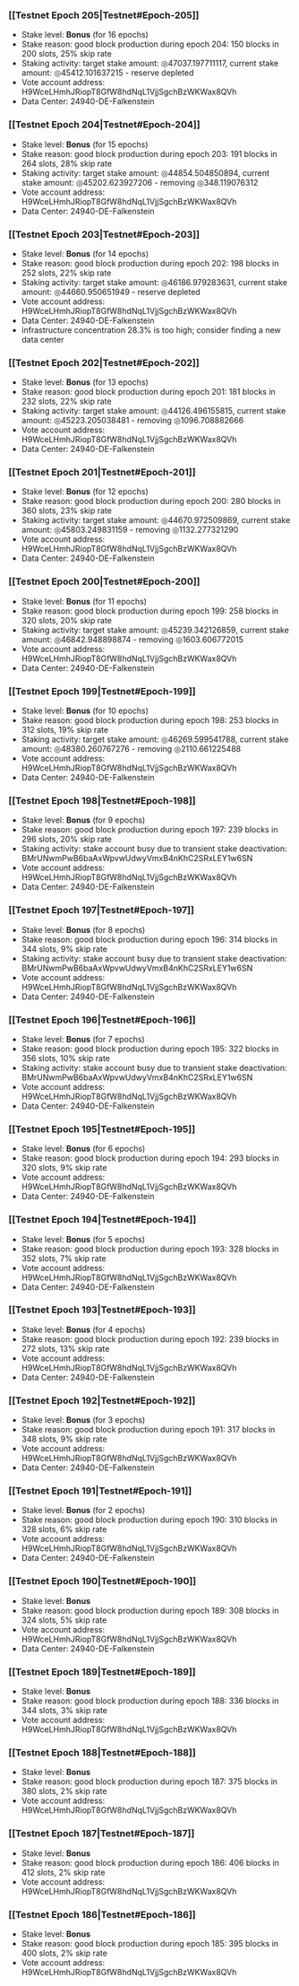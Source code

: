 ### [[Testnet Epoch 205|Testnet#Epoch-205]]
* Stake level: **Bonus** (for 16 epochs)
* Stake reason: good block production during epoch 204: 150 blocks in 200 slots, 25% skip rate
* Staking activity: target stake amount: ◎47037.197711117, current stake amount: ◎45412.101637215 - reserve depleted
* Vote account address: H9WceLHmhJRiopT8GfW8hdNqL1VjjSgchBzWKWax8QVh
* Data Center: 24940-DE-Falkenstein
### [[Testnet Epoch 204|Testnet#Epoch-204]]
* Stake level: **Bonus** (for 15 epochs)
* Stake reason: good block production during epoch 203: 191 blocks in 264 slots, 28% skip rate
* Staking activity: target stake amount: ◎44854.504850894, current stake amount: ◎45202.623927206 - removing ◎348.119076312
* Vote account address: H9WceLHmhJRiopT8GfW8hdNqL1VjjSgchBzWKWax8QVh
* Data Center: 24940-DE-Falkenstein
### [[Testnet Epoch 203|Testnet#Epoch-203]]
* Stake level: **Bonus** (for 14 epochs)
* Stake reason: good block production during epoch 202: 198 blocks in 252 slots, 22% skip rate
* Staking activity: target stake amount: ◎46186.979283631, current stake amount: ◎44660.950651949 - reserve depleted
* Vote account address: H9WceLHmhJRiopT8GfW8hdNqL1VjjSgchBzWKWax8QVh
* Data Center: 24940-DE-Falkenstein
* infrastructure concentration 28.3% is too high; consider finding a new data center
### [[Testnet Epoch 202|Testnet#Epoch-202]]
* Stake level: **Bonus** (for 13 epochs)
* Stake reason: good block production during epoch 201: 181 blocks in 232 slots, 22% skip rate
* Staking activity: target stake amount: ◎44126.496155815, current stake amount: ◎45223.205038481 - removing ◎1096.708882666
* Vote account address: H9WceLHmhJRiopT8GfW8hdNqL1VjjSgchBzWKWax8QVh
* Data Center: 24940-DE-Falkenstein
### [[Testnet Epoch 201|Testnet#Epoch-201]]
* Stake level: **Bonus** (for 12 epochs)
* Stake reason: good block production during epoch 200: 280 blocks in 360 slots, 23% skip rate
* Staking activity: target stake amount: ◎44670.972509869, current stake amount: ◎45803.249831159 - removing ◎1132.277321290
* Vote account address: H9WceLHmhJRiopT8GfW8hdNqL1VjjSgchBzWKWax8QVh
* Data Center: 24940-DE-Falkenstein
### [[Testnet Epoch 200|Testnet#Epoch-200]]
* Stake level: **Bonus** (for 11 epochs)
* Stake reason: good block production during epoch 199: 258 blocks in 320 slots, 20% skip rate
* Staking activity: target stake amount: ◎45239.342126859, current stake amount: ◎46842.948898874 - removing ◎1603.606772015
* Vote account address: H9WceLHmhJRiopT8GfW8hdNqL1VjjSgchBzWKWax8QVh
* Data Center: 24940-DE-Falkenstein
### [[Testnet Epoch 199|Testnet#Epoch-199]]
* Stake level: **Bonus** (for 10 epochs)
* Stake reason: good block production during epoch 198: 253 blocks in 312 slots, 19% skip rate
* Staking activity: target stake amount: ◎46269.599541788, current stake amount: ◎48380.260767276 - removing ◎2110.661225488
* Vote account address: H9WceLHmhJRiopT8GfW8hdNqL1VjjSgchBzWKWax8QVh
* Data Center: 24940-DE-Falkenstein
### [[Testnet Epoch 198|Testnet#Epoch-198]]
* Stake level: **Bonus** (for 9 epochs)
* Stake reason: good block production during epoch 197: 239 blocks in 296 slots, 20% skip rate
* Staking activity: stake account busy due to transient stake deactivation: BMrUNwmPwB6baAxWpvwUdwyVmxB4nKhC2SRxLEY1w6SN
* Vote account address: H9WceLHmhJRiopT8GfW8hdNqL1VjjSgchBzWKWax8QVh
* Data Center: 24940-DE-Falkenstein
### [[Testnet Epoch 197|Testnet#Epoch-197]]
* Stake level: **Bonus** (for 8 epochs)
* Stake reason: good block production during epoch 196: 314 blocks in 344 slots, 9% skip rate
* Staking activity: stake account busy due to transient stake deactivation: BMrUNwmPwB6baAxWpvwUdwyVmxB4nKhC2SRxLEY1w6SN
* Vote account address: H9WceLHmhJRiopT8GfW8hdNqL1VjjSgchBzWKWax8QVh
* Data Center: 24940-DE-Falkenstein
### [[Testnet Epoch 196|Testnet#Epoch-196]]
* Stake level: **Bonus** (for 7 epochs)
* Stake reason: good block production during epoch 195: 322 blocks in 356 slots, 10% skip rate
* Staking activity: stake account busy due to transient stake deactivation: BMrUNwmPwB6baAxWpvwUdwyVmxB4nKhC2SRxLEY1w6SN
* Vote account address: H9WceLHmhJRiopT8GfW8hdNqL1VjjSgchBzWKWax8QVh
* Data Center: 24940-DE-Falkenstein
### [[Testnet Epoch 195|Testnet#Epoch-195]]
* Stake level: **Bonus** (for 6 epochs)
* Stake reason: good block production during epoch 194: 293 blocks in 320 slots, 9% skip rate
* Vote account address: H9WceLHmhJRiopT8GfW8hdNqL1VjjSgchBzWKWax8QVh
* Data Center: 24940-DE-Falkenstein
### [[Testnet Epoch 194|Testnet#Epoch-194]]
* Stake level: **Bonus** (for 5 epochs)
* Stake reason: good block production during epoch 193: 328 blocks in 352 slots, 7% skip rate
* Vote account address: H9WceLHmhJRiopT8GfW8hdNqL1VjjSgchBzWKWax8QVh
* Data Center: 24940-DE-Falkenstein
### [[Testnet Epoch 193|Testnet#Epoch-193]]
* Stake level: **Bonus** (for 4 epochs)
* Stake reason: good block production during epoch 192: 239 blocks in 272 slots, 13% skip rate
* Vote account address: H9WceLHmhJRiopT8GfW8hdNqL1VjjSgchBzWKWax8QVh
* Data Center: 24940-DE-Falkenstein
### [[Testnet Epoch 192|Testnet#Epoch-192]]
* Stake level: **Bonus** (for 3 epochs)
* Stake reason: good block production during epoch 191: 317 blocks in 348 slots, 9% skip rate
* Vote account address: H9WceLHmhJRiopT8GfW8hdNqL1VjjSgchBzWKWax8QVh
* Data Center: 24940-DE-Falkenstein
### [[Testnet Epoch 191|Testnet#Epoch-191]]
* Stake level: **Bonus** (for 2 epochs)
* Stake reason: good block production during epoch 190: 310 blocks in 328 slots, 6% skip rate
* Vote account address: H9WceLHmhJRiopT8GfW8hdNqL1VjjSgchBzWKWax8QVh
* Data Center: 24940-DE-Falkenstein
### [[Testnet Epoch 190|Testnet#Epoch-190]]
* Stake level: **Bonus**
* Stake reason: good block production during epoch 189: 308 blocks in 324 slots, 5% skip rate
* Vote account address: H9WceLHmhJRiopT8GfW8hdNqL1VjjSgchBzWKWax8QVh
* Data Center: 24940-DE-Falkenstein
### [[Testnet Epoch 189|Testnet#Epoch-189]]
* Stake level: **Bonus**
* Stake reason: good block production during epoch 188: 336 blocks in 344 slots, 3% skip rate
* Vote account address: H9WceLHmhJRiopT8GfW8hdNqL1VjjSgchBzWKWax8QVh
### [[Testnet Epoch 188|Testnet#Epoch-188]]
* Stake level: **Bonus**
* Stake reason: good block production during epoch 187: 375 blocks in 380 slots, 2% skip rate
* Vote account address: H9WceLHmhJRiopT8GfW8hdNqL1VjjSgchBzWKWax8QVh
### [[Testnet Epoch 187|Testnet#Epoch-187]]
* Stake level: **Bonus**
* Stake reason: good block production during epoch 186: 406 blocks in 412 slots, 2% skip rate
* Vote account address: H9WceLHmhJRiopT8GfW8hdNqL1VjjSgchBzWKWax8QVh
### [[Testnet Epoch 186|Testnet#Epoch-186]]
* Stake level: **Bonus**
* Stake reason: good block production during epoch 185: 395 blocks in 400 slots, 2% skip rate
* Vote account address: H9WceLHmhJRiopT8GfW8hdNqL1VjjSgchBzWKWax8QVh